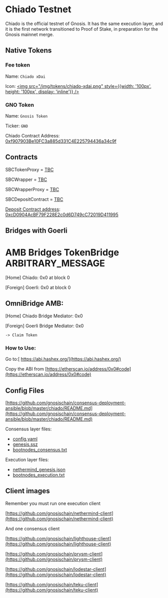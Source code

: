 ---
---

# Chiado Testnet

Chiado is the official testnet of Gnosis. It has the same execution layer, and it is the first network transitioned to Proof of Stake, in preparation for the Gnosis mainnet merge.


## Native Tokens

### Fee token

Name: `Chiado xDai`

Icon: <a href="/img/tokens/chiado-xdai.png"><img src="/img/tokens/chiado-xdai.png" style={{width: '100px', height: '100px', display: 'inline'}} /></a>


### GNO Token

Name: `Gnosis Token`

Ticker: `GNO`

Chiado Contract Address: [0xf907903Be10FC3a885d331C4E225794436a34c9f](https://blockscout.chiadochain.net/address/0xf907903Be10FC3a885d331C4E225794436a34c9f)  


## Contracts

SBCTokenProxy = [TBC](https://blockscout.chiadochain.net/address/0x0) 

SBCWrapper = [TBC](https://blockscout.chiadochain.net/address/0x0) 

SBCWrapperProxy = [TBC](https://blockscout.chiadochain.net/address/0x0) 

SBCDepositContract = [TBC](https://blockscout.chiadochain.net/address/0x0) 

[Deposit Contract address](https://github.com/gnosischain/consensus-deployment-ansible/blob/master/chiado/custom_config_data/config.yaml#L21): [0xcD0904AcBF79F228E2c0d6D749cC72019D411995](https://blockscout.chiadochain.net/address/0xcD0904AcBF79F228E2c0d6D749cC72019D411995) 


## Bridges with Goerli

# AMB Bridges TokenBridge ARBITRARY_MESSAGE

[Home] Chiado: 0x0 at block 0

[Foreign] Goerli: 0x0 at block 0

## OmniBridge AMB:

[Home] Chiado Bridge Mediator: 0x0

[Foreign] Goerli Bridge Mediator: 0x0

	-> Claim Token


### How to Use:

Go to:[ https://abi.hashex.org/](https://abi.hashex.org/)

Copy the ABI from [https://etherscan.io/address/0x0#code](https://etherscan.io/address/0x0#code)


## Config Files

[https://github.com/gnosischain/consensus-deployment-ansible/blob/master/chiado/README.md](https://github.com/gnosischain/consensus-deployment-ansible/blob/master/chiado/README.md)

Consensus layer files:



* [config.yaml](https://github.com/gnosischain/consensus-deployment-ansible/blob/master/chiado/custom_config_data/config.yaml)
* [genesis.ssz](https://github.com/gnosischain/consensus-deployment-ansible/blob/master/chiado/custom_config_data/genesis.ssz)
* [bootnodes_consensus.txt](https://github.com/gnosischain/consensus-deployment-ansible/blob/master/chiado/custom_config_data/bootnodes_consensus.txt)

Execution layer files:



* [nethermind_genesis.json](https://github.com/gnosischain/consensus-deployment-ansible/blob/master/chiado/custom_config_data/nethermind_genesis.json)
* [bootnodes_execution.txt](https://github.com/gnosischain/consensus-deployment-ansible/blob/master/chiado/custom_config_data/bootnodes_execution.txt)


## Client images

Remember you must run one execution client

[https://github.com/gnosischain/nethermind-client](https://github.com/gnosischain/nethermind-client) 

And one consensus client

[https://github.com/gnosischain/lighthouse-client](https://github.com/gnosischain/lighthouse-client) 

[https://github.com/gnosischain/prysm-client](https://github.com/gnosischain/prysm-client) 

[https://github.com/gnosischain/lodestar-client](https://github.com/gnosischain/lodestar-client) 

[https://github.com/gnosischain/teku-client](https://github.com/gnosischain/teku-client) 

